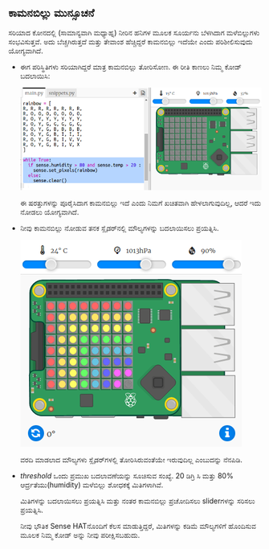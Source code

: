 ## ಕಾಮನಬಿಲ್ಲು ಮುನ್ಸೂಚನೆ

ಸರಿಯಾದ ಕೋನದಲ್ಲಿ (ಸಾಮಾನ್ಯವಾಗಿ ಮಧ್ಯಾಹ್ನ) ನೀರಿನ ಹನಿಗಳ ಮೂಲಕ ಸೂರ್ಯನು ಬೆಳಗಿದಾಗ ಮಳೆಬಿಲ್ಲುಗಳು ಸಂಭವಿಸುತ್ತವೆ. ಅದು ಬೆಚ್ಚಗಿರುತ್ತದೆ ಮತ್ತು ತೇವಾಂಶ ಹೆಚ್ಚಿದ್ದರೆ ಕಾಮನಬಿಲ್ಲು ಇದೆಯೇ ಎಂದು ಪರಿಶೀಲಿಸುವುದು ಯೋಗ್ಯವಾಗಿದೆ.

+ ಈಗ ಪರಿಸ್ಥಿತಿಗಳು ಸರಿಯಾಗಿದ್ದರೆ ಮಾತ್ರ ಕಾಮನಬಿಲ್ಲು ತೋರಿಸೋಣ. ಈ ರೀತಿ ಕಾಣಲು ನಿಮ್ಮ ಕೋಡ್ ಬದಲಾಯಿಸಿ:
    
    ![ಸ್ಕ್ರೀನ್‍ಶಾಟ್](images/rainbow-check.png)
    
    ಈ ಷರತ್ತುಗಳನ್ನು ಪೂರೈಸಿದಾಗ ಕಾಮನಬಿಲ್ಲು ಇದೆ ಎಂದು ನಿಮಗೆ ಖಚಿತವಾಗಿ ಹೇಳಲಾಗುವುದಿಲ್ಲ, ಆದರೆ ಇದು ನೋಡಲು ಯೋಗ್ಯವಾಗಿದೆ.

+ ನೀವು ಕಾಮನಬಿಲ್ಲು ನೋಡುವ ತನಕ ಸ್ಲೈಡರ್‌ನಲ್ಲಿ ಮೌಲ್ಯಗಳನ್ನು ಬದಲಾಯಿಸಲು ಪ್ರಯತ್ನಿಸಿ.
    
    ![ಸ್ಕ್ರೀನ್‍ಶಾಟ್](images/rainbow-trigger.png)
    
    ವರದಿ ಮಾಡಲಾದ ಮೌಲ್ಯಗಳು ಸ್ಲೈಡರ್‌ಗಳಲ್ಲಿ ತೋರಿಸಿರುವಂತೆಯೇ ಇರುವುದಿಲ್ಲ ಎಂಬುದನ್ನು ನೆನಪಿಡಿ.

+ *threshold* ಒಂದು ಪ್ರಮುಖ ಬದಲಾವಣೆಯನ್ನು ಸೂಚಿಸುವ ಸಂಖ್ಯೆ. 20 ಡಿಗ್ರಿ ಸಿ ಮತ್ತು 80% ಆರ್ದ್ರತೆಯು(humidity) ಮಳೆಬಿಲ್ಲು ಶೋಧಕಕ್ಕೆ ಮಿತಿಗಳಾಗಿವೆ.
    
    ಮಿತಿಗಳನ್ನು ಬದಲಾಯಿಸಲು ಪ್ರಯತ್ನಿಸಿ ಮತ್ತು ನಂತರ ಕಾಮನಬಿಲ್ಲು ಪ್ರಚೋದಿಸಲು sliderಗಳನ್ನು ಸರಿಸಲು ಪ್ರಯತ್ನಿಸಿ.
    
    ನೀವು ಭೌತಿಕ Sense HAT‌ನೊಂದಿಗೆ ಕೆಲಸ ಮಾಡುತ್ತಿದ್ದರೆ, ಮಿತಿಗಳನ್ನು ಕಡಿಮೆ ಮೌಲ್ಯಗಳಿಗೆ ಹೊಂದಿಸುವ ಮೂಲಕ ನಿಮ್ಮ ಕೋಡ್ ಅನ್ನು ನೀವು ಪರೀಕ್ಷಿಸಬಹುದು.